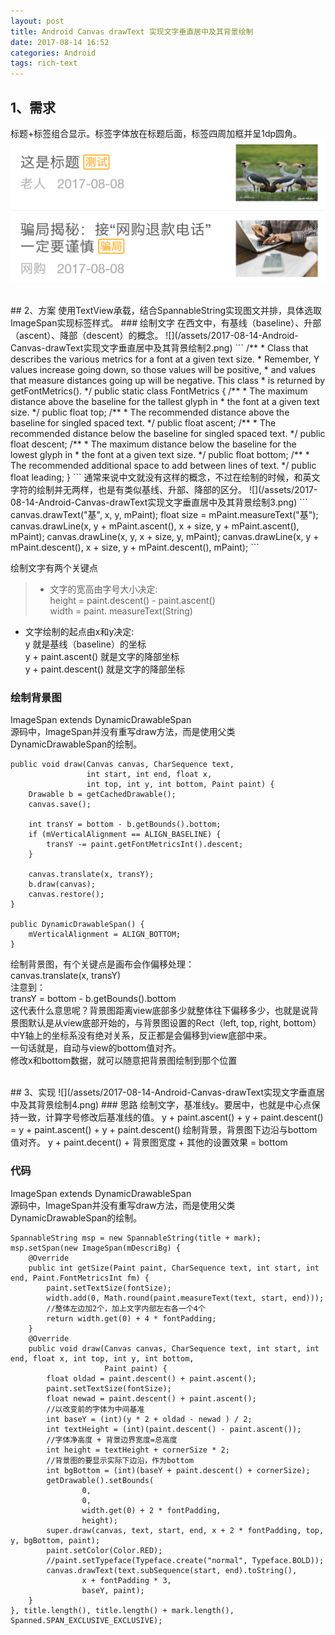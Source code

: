 ```yaml
---
layout: post
title: Android Canvas drawText 实现文字垂直居中及其背景绘制
date: 2017-08-14 16:52
categories: Android
tags: rich-text
---
```


##  1、需求  
标题+标签组合显示。标签字体放在标题后面，标签四周加框并呈1dp圆角。  
![](/assets/2017-08-14-Android-Canvas-drawText实现文字垂直居中及其背景绘制1.png)  

<br />
##  2、方案  
使用TextView承载，结合SpannableString实现图文并排，具体选取ImageSpan实现标签样式。
###  绘制文字 
在西文中，有基线（baseline）、升部（ascent）、降部（descent）的概念。  
![](/assets/2017-08-14-Android-Canvas-drawText实现文字垂直居中及其背景绘制2.png)  
```  
/**
 * Class that describes the various metrics for a font at a given text size.
 * Remember, Y values increase going down, so those values will be positive,
 * and values that measure distances going up will be negative. This class
 * is returned by getFontMetrics().
 */
public static class FontMetrics {
    /**
     * The maximum distance above the baseline for the tallest glyph in
     * the font at a given text size.
     */
    public float   top;
    /**
     * The recommended distance above the baseline for singled spaced text.
     */
    public float   ascent;
    /**
     * The recommended distance below the baseline for singled spaced text.
     */
    public float   descent;
    /**
     * The maximum distance below the baseline for the lowest glyph in
     * the font at a given text size.
     */
    public float   bottom;
    /**
     * The recommended additional space to add between lines of text.
     */
    public float   leading;
}
```
通常来说中文就没有这样的概念，不过在绘制的时候，和英文字符的绘制并无两样，也是有类似基线、升部、降部的区分。  
![](/assets/2017-08-14-Android-Canvas-drawText实现文字垂直居中及其背景绘制3.png)  
```
canvas.drawText("基", x, y, mPaint);
float size = mPaint.measureText("基");
canvas.drawLine(x, y + mPaint.ascent(), x + size, y + mPaint.ascent(), mPaint);
canvas.drawLine(x, y, x + size, y, mPaint);
canvas.drawLine(x, y + mPaint.descent(), x + size, y + mPaint.descent(), mPaint);
```

绘制文字有两个关键点
>*  文字的宽高由字号大小决定:   
height = paint.descent() - paint.ascent()  
width = paint. measureText(String)  
*  文字绘制的起点由x和y决定:  
y 就是基线（baseline）的坐标  
y + paint.ascent() 就是文字的降部坐标  
y + paint.descent() 就是文字的降部坐标

###  绘制背景图 
ImageSpan extends DynamicDrawableSpan  
源码中，ImageSpan并没有重写draw方法，而是使用父类DynamicDrawableSpan的绘制。  
```
public void draw(Canvas canvas, CharSequence text,
                 int start, int end, float x, 
                 int top, int y, int bottom, Paint paint) {
    Drawable b = getCachedDrawable();
    canvas.save();
    
    int transY = bottom - b.getBounds().bottom;
    if (mVerticalAlignment == ALIGN_BASELINE) {
        transY -= paint.getFontMetricsInt().descent;
    }

    canvas.translate(x, transY);
    b.draw(canvas);
    canvas.restore();
}

public DynamicDrawableSpan() {
    mVerticalAlignment = ALIGN_BOTTOM;
}
```  
绘制背景图，有个关键点是画布会作偏移处理：  
canvas.translate(x, transY)  
注意到：  
transY = bottom - b.getBounds().bottom  
这代表什么意思呢？背景图距离view底部多少就整体往下偏移多少，也就是说背景图默认是从view底部开始的，与背景图设置的Rect（left, top, right, bottom）中Y轴上的坐标系没有绝对关系，反正都是会偏移到view底部中来。  
一句话就是，自动与view的bottom值对齐。  
修改x和bottom数据，就可以随意把背景图绘制到那个位置

<br />
##  3、实现
![](/assets/2017-08-14-Android-Canvas-drawText实现文字垂直居中及其背景绘制4.png)  
###  思路 
绘制文字，基准线y。要居中，也就是中心点保持一致，计算字号修改后基准线的值。  
y + paint.ascent() + y + paint.descent() = y + paint.ascent() + y + paint.descent()  
绘制背景，背景图下边沿与bottom值对齐。  
y + paint.decent() + 背景图宽度 + 其他的设置效果 = bottom  
  
###  代码 
ImageSpan extends DynamicDrawableSpan  
源码中，ImageSpan并没有重写draw方法，而是使用父类DynamicDrawableSpan的绘制。  
```
SpannableString msp = new SpannableString(title + mark);
msp.setSpan(new ImageSpan(mDescriBg) {
    @Override
    public int getSize(Paint paint, CharSequence text, int start, int end, Paint.FontMetricsInt fm) {
        paint.setTextSize(fontSize);
        width.add(0, Math.round(paint.measureText(text, start, end)));
        //整体左边加2个，加上文字内部左右各一个4个
        return width.get(0) + 4 * fontPadding;
    }
    @Override
    public void draw(Canvas canvas, CharSequence text, int start, int end, float x, int top, int y, int bottom,
                     Paint paint) {
        float oldad = paint.descent() + paint.ascent();
        paint.setTextSize(fontSize);
        float newad = paint.descent() + paint.ascent();
        //以改变前的字体为中间基准
        int baseY = (int)(y * 2 + oldad - newad ) / 2;
        int textHeight = (int)(paint.descent() - paint.ascent());
        //字体净高度 + 背景边界宽度=总高度
        int height = textHeight + cornerSize * 2;
        //背景图的要显示实际下边沿，作为bottom
        int bgBottom = (int)(baseY + paint.descent() + cornerSize);
        getDrawable().setBounds(
                0,
                0,
                width.get(0) + 2 * fontPadding,
                height);
        super.draw(canvas, text, start, end, x + 2 * fontPadding, top, y, bgBottom, paint);
        paint.setColor(Color.RED);
        //paint.setTypeface(Typeface.create("normal", Typeface.BOLD));
        canvas.drawText(text.subSequence(start, end).toString(),
                x + fontPadding * 3,
                baseY, paint);
    }
}, title.length(), title.length() + mark.length(), Spanned.SPAN_EXCLUSIVE_EXCLUSIVE);
```  